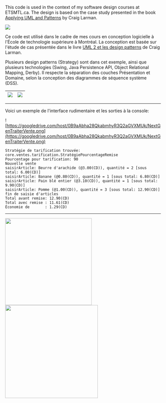 This code is used in the context of my software design courses at ETSMTL.ca. The design is based on the case study presented in the book [Applying UML and Patterns](http://amzn.com/0131489062) by Craig Larman.

[![](http://www.etsmtl.ca/ETS/media/Prive/logo/ETS-web-rouge-devise.jpg)](http://www.etsmtl.ca)

Ce code est utilisé dans le cadre de mes cours en conception logicielle à l'École de technologie supérieure à Montréal. La conception est basée sur l'étude de cas présentée dans le livre [UML 2 et les design patterns](http://www.amazon.ca/dp/2744070904) de Craig Larman.



Plusieurs design patterns (Strategy) sont dans cet exemple, ainsi que plusieurs technologies (Swing, Java Persistence API, Object Relational Mapping, Derby). Il respecte la séparation des couches Présentation et Domaine, selon la conception des diagrammes de séquence système (DSS).

|[![](http://www.plantuml.com/plantuml/png/TLHDZzCm4BtdLunoQHUf4NljeH9Sk6pH2i7UNMUQZjOVmHvN5CJ_8VoD_376Rj9kMRXq7C-Rv-StuyPdShqAoaBaaq7v3QGvMLCniNnlVJl-ajWcQBrLvB1QWCO8XZedeKNGtksfIq4nUGVHEuRUfm01NHiGJ4QHwkGCUowmhpYXDobJHjfbE3hu45H_UABlSbfEgmXgloTzm508uydkV5wKa_926nMZn2Nxn2Bgu2C2HeOazUVaNNMWh9U2DlWVud4mus3HSLPwPJrI_bhs3Nvhm8u37xnitC6I3CI5weYB4nDQ7D7OSq9JRiFWn1ZZEz9KjYOXQ7i-WKMxmn3FMnOpSxNu79A6HwCSVza-m0eUNcXH9zakwXHBjtOfQ_Lq5D4m_cQnl1s7FJdAY2DgK5fxewIWAXJma5ltBZ3fBEz71V0r2INnE5G_9yoJi679jOfHmW5Jm4lwKH5cbmh2Iikb_fBSgav5SYMdP0H4jQoSjuBuvysao6igynCR-DYyRsvQ6fMxtXLwJ2-kcfXaRCPXXkLkJzSluxZtmMRFfISoVjBxbVWGKwnkJQZVDirz3QiLr1AcRLZB90RiI1u5hlAXADMm-RlslcdUN6hFngtp332wj6gpgaqrKzPNv6pJMXwTry_ZC6FdH3qhAloV9Y4JDsKFDjNvkFgg_HOMHQcOCpE_Gb_wk9QdSCf8-JE0pHy0.png)](http://www.plantuml.com/plantuml/form?url=TLHDZzCm4BtdLunoQHUf4NljeH9Sk6pH2i7UNMUQZjOVmHvN5CJ_8VoD_376Rj9kMRXq7C-Rv-StuyPdShqAoaBaaq7v3QGvMLCniNnlVJl-ajWcQBrLvB1QWCO8XZedeKNGtksfIq4nUGVHEuRUfm01NHiGJ4QHwkGCUowmhpYXDobJHjfbE3hu45H_UABlSbfEgmXgloTzm508uydkV5wKa_926nMZn2Nxn2Bgu2C2HeOazUVaNNMWh9U2DlWVud4mus3HSLPwPJrI_bhs3Nvhm8u37xnitC6I3CI5weYB4nDQ7D7OSq9JRiFWn1ZZEz9KjYOXQ7i-WKMxmn3FMnOpSxNu79A6HwCSVza-m0eUNcXH9zakwXHBjtOfQ_Lq5D4m_cQnl1s7FJdAY2DgK5fxewIWAXJma5ltBZ3fBEz71V0r2INnE5G_9yoJi679jOfHmW5Jm4lwKH5cbmh2Iikb_fBSgav5SYMdP0H4jQoSjuBuvysao6igynCR-DYyRsvQ6fMxtXLwJ2-kcfXaRCPXXkLkJzSluxZtmMRFfISoVjBxbVWGKwnkJQZVDirz3QiLr1AcRLZB90RiI1u5hlAXADMm-RlslcdUN6hFngtp332wj6gpgaqrKzPNv6pJMXwTry_ZC6FdH3qhAloV9Y4JDsKFDjNvkFgg_HOMHQcOCpE_Gb_wk9QdSCf8-JE0pHy0)|[![](http://www.plantuml.com/plantuml/img/RLJBRXD14BplLxHoiIqv_e088I4ZSI5H90FtyMp7j9Z7CWyhlkKtaE0Cvi1Fx9_aIwZUtHZokFWnszDLNLMz-Ok4pYJZAPU3OtmciQLwrnGf-B-n_J6O995QfW_9IE54DJ1zub2ucRqr8UC_lTriblfjR8c9E1VYMvIYq5JAXrpwNnxb7rArTErCA1yltzCvtTzzDvdMztS_gEsFDnAaq9fiz9wrMpw460xu3V2BjP6SXTEAdlSHHpUc5l9SIc9odEdi3D0braHjfH3zlmPBiYQHPMT6f631SiyMAFMMkYYXP9fVB9fncBFJHNG4sMQscUQXVIKEL423lbQcRUp_50QO95xHUnvWEr1GtQZ_hTGmyUawfjghZ7G5iTvnK1cQ6P477aMCpo28vrhIFhgAobKpqp6VS2O9hO0B6AbB4ZBOOJukbD4AhdGEp_iZRgfr2WURxMVJYTBBq0kwX5XC4L1e5KBC3Wdn0nf8QNkqXF8DebF4IgSAd5qyi1jqsZJhyzUR2xAfFtAwYdNFpl4KcxLf0TRUttq3SKuGMi5KAahSuKRMkZ5fsrYj6-16b_GCOoI69xYqZT418GIbblRA12nt9hKlv0rvA70URWb6XIdGrCNOgV8QMiYT1Ka4WrCA1nDQcUHGTIP6ytmevfQ7YpdMpl6YqMOO8G-EPHhaWKqDqQX6XhMItep7SnjRddulmGaqfVJ71KpvP1pNDCyBXKmyv1YR10-osJ5XUiijD5hHcorsTX8GN94MbQ230nYW6vC3pgeNwaTNW-XIU6wbUWJLa9DTuF-WTAGROwlJ2tieAvG4KKT4l-cpiIpqnvLEzkhy7ADXNfkaKu0bX2x6FTUVGujUko0tCh32nZ_HjF-9KqwUXrY-59D5WovJk73e9N0QOpKH6R37hAW_kPbTJh8DPxermokl_uN4vySA_akVgkY0t1_tU0MorvNAfyrL7KBHQ8yh4WF461UaCp9M0qHVOhu_MXCaUuqTEuG9Nu-MutgwCVTnm5qyJ98mQPq4mhE0kYKE-v_rBm00.png)](http://www.plantuml.com/plantuml/form?url=RLJBRXD14BplLxHoiIqv_e088I4ZSI5H90FtyMp7j9Z7CWyhlkKtaE0Cvi1Fx9_aIwZUtHZokFWnszDLNLMz-Ok4pYJZAPU3OtmciQLwrnGf-B-n_J6O995QfW_9IE54DJ1zub2ucRqr8UC_lTriblfjR8c9E1VYMvIYq5JAXrpwNnxb7rArTErCA1yltzCvtTzzDvdMztS_gEsFDnAaq9fiz9wrMpw460xu3V2BjP6SXTEAdlSHHpUc5l9SIc9odEdi3D0braHjfH3zlmPBiYQHPMT6f631SiyMAFMMkYYXP9fVB9fncBFJHNG4sMQscUQXVIKEL423lbQcRUp_50QO95xHUnvWEr1GtQZ_hTGmyUawfjghZ7G5iTvnK1cQ6P477aMCpo28vrhIFhgAobKpqp6VS2O9hO0B6AbB4ZBOOJukbD4AhdGEp_iZRgfr2WURxMVJYTBBq0kwX5XC4L1e5KBC3Wdn0nf8QNkqXF8DebF4IgSAd5qyi1jqsZJhyzUR2xAfFtAwYdNFpl4KcxLf0TRUttq3SKuGMi5KAahSuKRMkZ5fsrYj6-16b_GCOoI69xYqZT418GIbblRA12nt9hKlv0rvA70URWb6XIdGrCNOgV8QMiYT1Ka4WrCA1nDQcUHGTIP6ytmevfQ7YpdMpl6YqMOO8G-EPHhaWKqDqQX6XhMItep7SnjRddulmGaqfVJ71KpvP1pNDCyBXKmyv1YR10-osJ5XUiijD5hHcorsTX8GN94MbQ230nYW6vC3pgeNwaTNW-XIU6wbUWJLa9DTuF-WTAGROwlJ2tieAvG4KKT4l-cpiIpqnvLEzkhy7ADXNfkaKu0bX2x6FTUVGujUko0tCh32nZ_HjF-9KqwUXrY-59D5WovJk73e9N0QOpKH6R37hAW_kPbTJh8DPxermokl_uN4vySA_akVgkY0t1_tU0MorvNAfyrL7KBHQ8yh4WF461UaCp9M0qHVOhu_MXCaUuqTEuG9Nu-MutgwCVTnm5qyJ98mQPq4mhE0kYKE-v_rBm00)|
|:-------------------------------------------------------------------------------------------------------------------------------------------------------------------------------------------------------------------------------------------------------------------------------------------------------------------------------------------------------------------------------------------------------------------------------------------------------------------------------------------------------------------------------------------------------------------------------------------------------------------------------------------------------------------------------------------------------------------------------------------------------------------------------------------------------------------------------------------------------------------------------------------------------------------------------------------------------------------------------------------------------------------------------------------------------------------------------------------------------------------------------------------------------------------------------------------------------------------------------------------------------------------------------------------------------------------------------------------------------------------------------------------------------------------------------------------------------------------------------------------------------------------------------------------------------------------|:-----------------------------------------------------------------------------------------------------------------------------------------------------------------------------------------------------------------------------------------------------------------------------------------------------------------------------------------------------------------------------------------------------------------------------------------------------------------------------------------------------------------------------------------------------------------------------------------------------------------------------------------------------------------------------------------------------------------------------------------------------------------------------------------------------------------------------------------------------------------------------------------------------------------------------------------------------------------------------------------------------------------------------------------------------------------------------------------------------------------------------------------------------------------------------------------------------------------------------------------------------------------------------------------------------------------------------------------------------------------------------------------------------------------------------------------------------------------------------------------------------------------------------------------------------------------------------------------------------------------------------------------------------------------------------------------------------------------------------------------------------------------------------------------------------------------------------------------------------------------------------------------------------------------------------------------------------------------------------------------------------------------------------------------------------------------------------------------------------------------------------------------------------------------------------------------------------------------------------------------------------------|


---

Voici un exemple de l'interface rudimentaire et les sorties à la console:

![https://googledrive.com/host/0B9aAbha28QkabmhyR3Q2aGVXMUk/NextGenTraiterVente.png](https://googledrive.com/host/0B9aAbha28QkabmhyR3Q2aGVXMUk/NextGenTraiterVente.png)

```
Stratégie de tarification trouvée: core.ventes.tarification.StratégiePourcentageRemise
Pourcentage pour tarification: 90
Nouvelle vente
saisirArticle: Beurre d'arachide (@3.00(CD)), quantité = 2 [sous total: 6.00(CD)]
saisirArticle: Banane (@0.80(CD)), quantité = 1 [sous total: 6.80(CD)]
saisirArticle: Pain blé entier (@3.10(CD)), quantité = 1 [sous total: 9.90(CD)]
saisirArticle: Pomme (@1.00(CD)), quantité = 3 [sous total: 12.90(CD)]
fin de saisie d'articles
Total avant remise: 12.90(CD)
Total avec remise : 11.61(CD)
Économie de       : 1.29(CD)
```

---

<img src='http://ecx.images-amazon.com/images/I/71G5XtzzfhL._AA1500_.jpg' height='280'> <img src='http://ecx.images-amazon.com/images/I/51aikMfx9RL.jpg' height='300'>

